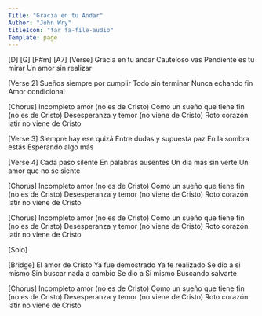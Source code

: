 ```yaml
---
Title: "Gracia en tu Andar"
Author: "John Wry"
titleIcon: "far fa-file-audio"
Template: page
---
```




[D] [G] [F#m] [A7]
[Verse]
Gracia en tu andar
Cauteloso vas
Pendiente es tu mirar
Un amor sin realizar

[Verse 2]
Sueños siempre por cumplir
Todo sin terminar
Nunca echando fin
Amor condicional

[Chorus]
Incompleto amor (no es de Cristo)
Como un sueño que tiene fin (no es de Cristo)
Desesperanza y temor (no viene de Cristo)
Roto corazón latir 
no viene de Cristo

[Verse 3]
Siempre hay ese quizá
Entre dudas y supuesta paz
En la sombra estás
Esperando algo más

[Verse 4]
Cada paso silente
En palabras ausentes
Un día más sin verte
Un amor que no se siente

[Chorus]
Incompleto amor (no es de Cristo)
Como un sueño que tiene fin (no es de Cristo)
Desesperanza y temor (no viene de Cristo)
Roto corazón latir 
no viene de Cristo

[Chorus]
Incompleto amor (no es de Cristo)
Como un sueño que tiene fin (no es de Cristo)
Desesperanza y temor (no viene de Cristo)
Roto corazón latir 
no viene de Cristo

[Solo]

[Bridge]
El amor de Cristo
Ya fue demostrado
Ya fe realizado
Se dio a si mismo
Sin buscar nada a cambio
Se dio a Si mismo
Buscando salvarte

[Chorus]
Incompleto amor (no es de Cristo)
Como un sueño que tiene fin (no es de Cristo)
Desesperanza y temor (no viene de Cristo)
Roto corazón latir 
no viene de Cristo